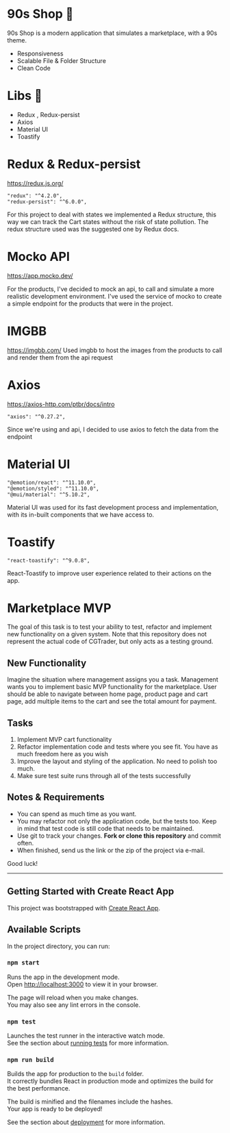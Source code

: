 # 90s Shop 🥳

90s Shop is a modern application that simulates a marketplace, with a 90s theme. 

* Responsiveness 
* Scalable File & Folder Structure
* Clean Code


# Libs 📘

* Redux , Redux-persist
* Axios
* Material UI
* Toastify

# Redux & Redux-persist
  https://redux.js.org/

    "redux": "^4.2.0",
    "redux-persist": "^6.0.0",

 For this project to deal with states we implemented a Redux structure, this way we can track the Cart states without the risk of state pollution.
 The redux structure used was the suggested one by Redux docs.
# Mocko API
  https://app.mocko.dev/

For the products, I've decided to mock an api, to call and simulate a more realistic development environment. I've used the service of mocko to create a simple endpoint for the products that were in the project.
# IMGBB
  https://imgbb.com/
Used imgbb to host the images from the products to call and render them from the api request         
# Axios
  https://axios-http.com/ptbr/docs/intro
    
    "axios": "^0.27.2",
Since we're using and api, I decided to use axios to fetch the data from the endpoint

# Material UI

    "@emotion/react": "^11.10.0",
    "@emotion/styled": "^11.10.0",
    "@mui/material": "^5.10.2",
Material UI was used for its fast development process and implementation, with its in-built components that we have access to.
# Toastify
    "react-toastify": "^9.0.8",

React-Toastify to improve user experience related to their actions on the app.

# Marketplace MVP

The goal of this task is to test your ability to test, refactor and implement new functionality on a given system. Note
that this repository does not represent the actual code of CGTrader, but only acts as a testing ground.

## New Functionality

Imagine the situation where management assigns you a task. Management wants you to implement basic MVP functionality for
the marketplace. User should be able to navigate between home page, product page and cart page, add multiple items to the cart and
see the total amount for payment.

## Tasks

1. Implement MVP cart functionality
2. Refactor implementation code and tests where you see fit. You have as much freedom here as you wish
3. Improve the layout and styling of the application. No need to polish too much.
4. Make sure test suite runs through all of the tests successfully

## Notes & Requirements

* You can spend as much time as you want.
* You may refactor not only the application code, but the tests too. Keep in mind that test code is still code that
needs to be maintained.
* Use git to track your changes. **Fork or clone this repository** and commit often.
* When finished, send us the link or the zip of the project via e-mail.

Good luck!

---

## Getting Started with Create React App

This project was bootstrapped with [Create React App](https://github.com/facebook/create-react-app).

## Available Scripts

In the project directory, you can run:

### `npm start`

Runs the app in the development mode.\
Open [http://localhost:3000](http://localhost:3000) to view it in your browser.

The page will reload when you make changes.\
You may also see any lint errors in the console.

### `npm test`

Launches the test runner in the interactive watch mode.\
See the section about [running tests](https://facebook.github.io/create-react-app/docs/running-tests) for more information.

### `npm run build`

Builds the app for production to the `build` folder.\
It correctly bundles React in production mode and optimizes the build for the best performance.

The build is minified and the filenames include the hashes.\
Your app is ready to be deployed!

See the section about [deployment](https://facebook.github.io/create-react-app/docs/deployment) for more information.
